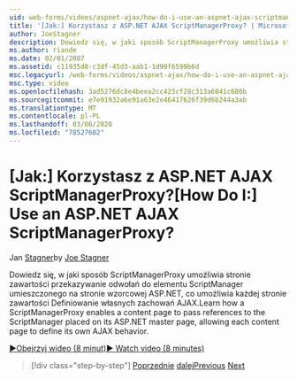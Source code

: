 ```yaml
---
uid: web-forms/videos/aspnet-ajax/how-do-i-use-an-aspnet-ajax-scriptmanagerproxy
title: '[Jak:] Korzystasz z ASP.NET AJAX ScriptManagerProxy? | Microsoft Docs'
author: JoeStagner
description: Dowiedz się, w jaki sposób ScriptManagerProxy umożliwia stronie zawartości przekazywanie odwołań do elementu ScriptManager umieszczonego na stronie wzorcowej ASP.NET, co pozwala na każdej stronie zawartości t...
ms.author: riande
ms.date: 02/01/2007
ms.assetid: c11935d8-c3df-45d3-aab1-1d90f6599b6d
msc.legacyurl: /web-forms/videos/aspnet-ajax/how-do-i-use-an-aspnet-ajax-scriptmanagerproxy
msc.type: video
ms.openlocfilehash: 3ad5276dc8e4beea2cc423cf28c313a6041c680b
ms.sourcegitcommit: e7e91932a6e91a63e2e46417626f39d6b244a3ab
ms.translationtype: MT
ms.contentlocale: pl-PL
ms.lasthandoff: 03/06/2020
ms.locfileid: "78527602"
---
```

# <a name="how-do-i-use-an-aspnet-ajax-scriptmanagerproxy"></a><span data-ttu-id="7ef0e-104">[Jak:] Korzystasz z ASP.NET AJAX ScriptManagerProxy?</span><span class="sxs-lookup"><span data-stu-id="7ef0e-104">[How Do I:] Use an ASP.NET AJAX ScriptManagerProxy?</span></span>

<span data-ttu-id="7ef0e-105">Jan [Stagner](https://github.com/JoeStagner)</span><span class="sxs-lookup"><span data-stu-id="7ef0e-105">by [Joe Stagner](https://github.com/JoeStagner)</span></span>

<span data-ttu-id="7ef0e-106">Dowiedz się, w jaki sposób ScriptManagerProxy umożliwia stronie zawartości przekazywanie odwołań do elementu ScriptManager umieszczonego na stronie wzorcowej ASP.NET, co umożliwia każdej stronie zawartości Definiowanie własnych zachowań AJAX.</span><span class="sxs-lookup"><span data-stu-id="7ef0e-106">Learn how a ScriptManagerProxy enables a content page to pass references to the ScriptManager placed on its ASP.NET master page, allowing each content page to define its own AJAX behavior.</span></span>

[<span data-ttu-id="7ef0e-107">&#9654;Obejrzyj wideo (8 minut)</span><span class="sxs-lookup"><span data-stu-id="7ef0e-107">&#9654; Watch video (8 minutes)</span></span>](https://channel9.msdn.com/Blogs/ASP-NET-Site-Videos/how-do-i-use-an-aspnet-ajax-scriptmanagerproxy)

> [!div class="step-by-step"]
> <span data-ttu-id="7ef0e-108">[Poprzednie](how-do-i-use-the-aspnet-ajax-client-library-controls.md)
> [dalej](how-do-i-use-the-aspnet-ajax-roundedcorners-extender.md)</span><span class="sxs-lookup"><span data-stu-id="7ef0e-108">[Previous](how-do-i-use-the-aspnet-ajax-client-library-controls.md)
[Next](how-do-i-use-the-aspnet-ajax-roundedcorners-extender.md)</span></span>
